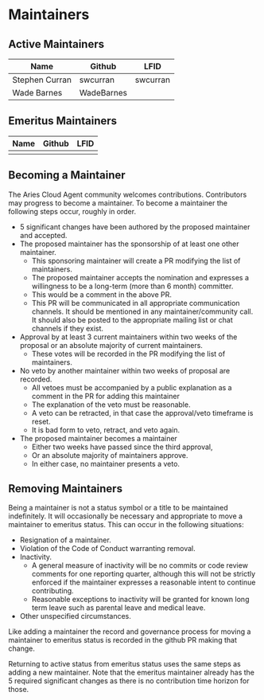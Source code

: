 # Maintainers

## Active Maintainers

<!-- Please keep this sorted alphabetically by github -->

| Name             | Github           | LFID             |
| ---------------- | ---------------- | ---------------- |
| Stephen Curran   | swcurran         | swcurran         |
| Wade Barnes | WadeBarnes  |            |

## Emeritus Maintainers

| Name         | Github  | LFID    |
|--------------|---------|---------|
|   |  |  |

## Becoming a Maintainer

The Aries Cloud Agent community welcomes contributions. Contributors may progress to become a
maintainer. To become a maintainer the following steps occur, roughly in order.

- 5 significant changes have been authored by the proposed maintainer and
  accepted.
- The proposed maintainer has the sponsorship of at least one other maintainer.
  - This sponsoring maintainer will create a PR modifying the list of
    maintainers.
  - The proposed maintainer accepts the nomination and expresses a willingness
    to be a long-term (more than 6 month) committer.
  - This would be a comment in the above PR.
  - This PR will be communicated in all appropriate communication channels. It
    should be mentioned in any maintainer/community call. It should also be
    posted to the appropriate mailing list or chat channels if they exist.
- Approval by at least 3 current maintainers within two weeks of the proposal or
  an absolute majority of current maintainers.
  - These votes will be recorded in the PR modifying the list of maintainers.
- No veto by another maintainer within two weeks of proposal are recorded.
  - All vetoes must be accompanied by a public explanation as a comment in the
    PR for adding this maintainer
  - The explanation of the veto must be reasonable.
  - A veto can be retracted, in that case the approval/veto timeframe is reset.
  - It is bad form to veto, retract, and veto again.
- The proposed maintainer becomes a maintainer
  - Either two weeks have passed since the third approval,
  - Or an absolute majority of maintainers approve.
  - In either case, no maintainer presents a veto.

## Removing Maintainers

Being a maintainer is not a status symbol or a title to be maintained
indefinitely. It will occasionally be necessary and appropriate to move a
maintainer to emeritus status. This can occur in the following situations:

- Resignation of a maintainer.
- Violation of the Code of Conduct warranting removal.
- Inactivity.
  - A general measure of inactivity will be no commits or code review comments
    for one reporting quarter, although this will not be strictly enforced if
    the maintainer expresses a reasonable intent to continue contributing.
  - Reasonable exceptions to inactivity will be granted for known long term
    leave such as parental leave and medical leave.
- Other unspecified circumstances.

Like adding a maintainer the record and governance process for moving a
maintainer to emeritus status is recorded in the github PR making that change.

Returning to active status from emeritus status uses the same steps as adding a
new maintainer. Note that the emeritus maintainer already has the 5 required
significant changes as there is no contribution time horizon for those.
